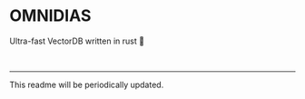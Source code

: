 # OMNIDIAS
Ultra-fast VectorDB written in rust 🦀

<br>
<hr>

This readme will be periodically updated.
